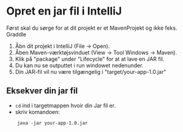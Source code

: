 
<!-- JS use if these pages are used as githubpages. can be deleted if used elsewhere -->
<script src="https://code.jquery.com/jquery-3.2.1.min.js"></script>
<script src="../script.js"></script> 

# Opret en jar fil i IntelliJ
Først skal du sørge for at dit projekt er et MavenProjekt og ikke feks. Graddle

1. Åbn dit projekt i IntelliJ (File → Open).
2. Åben Maven-værktøjsvinduet (View → Tool Windows → Maven).
3. Klik på "package" under "Lifecycle" for at at lave en JAR fil.
4. Du kan nu se outputtet i run windowet nedenunder.
5. Din JAR-fil vil nu være tilgængelig i "target/your-app-1.0.jar"

## Eksekver din jar fil

* ````cd```` ind i targetmappen hvoir din Jar fil er.
* skriv komandoen:
    
```
    java -jar your-app-1.0.jar 
```



